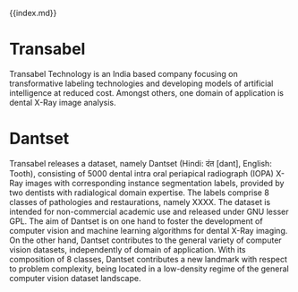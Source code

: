 
{{index.md}}

# Transabel
Transabel Technology is an India based company focusing on transformative labeling technologies and developing models of artificial intelligence at reduced cost. Amongst others, one domain of application is dental X-Ray image analysis.

# Dantset
Transabel releases a dataset, namely Dantset (Hindi: दंत [dant], English: Tooth), consisting of 5000 dental intra oral periapical radiograph (IOPA) X-Ray images with corresponding instance segmentation labels, provided by two dentists with radialogical domain expertise. The labels comprise 8 classes of pathologies and restaurations, namely XXXX. The dataset is intended for non-commercial academic use and released under GNU lesser GPL. The aim of Dantset is on one hand to foster the development of computer vision and machine learning algorithms for dental X-Ray imaging. On the other hand, Dantset contributes to the general variety of computer vision datasets, independently of domain of application. With its composition of 8 classes, Dantset contributes a new landmark with respect to problem complexity, being located in a low-density regime of the general computer vision dataset landscape.
